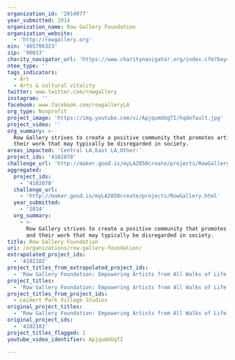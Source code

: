 ```yaml
---
organization_id: '2014077'
year_submitted: 2014
organization_name: Row Gallery Foundation
organization_website:
  - 'http://rowgallery.org'
ein: '465706323'
zip: '90013'
charity_navigator_url: 'https://www.charitynavigator.org/index.cfm?bay=search.profile&ein=465706323'
ntee_type: ''
tags_indicators:
  - Art
  - Arts & cultural vitality
twitter: www.twitter.com/rowgallery
instagram: ''
facebook: www.facebook.com/rowgalleryLA
org_type: Nonprofit
project_image: 'https://img.youtube.com/vi/ApjqumUUgTI/hqdefault.jpg'
project_video: ''
org_summary: >-
  Row Gallery strives to create a positive community that promotes artists and
  their work that may typically be disregarded in society.
areas_impacted: 'Central LA,East LA,Other:'
project_ids: '4102078'
challenge_url: 'http://maker.good.is/myLA2050create/projects/RowGallery.html'
aggregated:
  project_ids:
    - '4102078'
  challenge_url:
    - 'http://maker.good.is/myLA2050create/projects/RowGallery.html'
  year_submitted:
    - '2014'
  org_summary:
    - >-
      Row Gallery strives to create a positive community that promotes artists
      and their work that may typically be disregarded in society.
title: Row Gallery Foundation
uri: /organizations/row-gallery-foundation/
extrapolated_project_ids:
  - '4102182'
project_titles_from_extrapolated_project_ids:
  - 'Row Gallery Foundation: Empowering Artists from All Walks of Life'
project_titles:
  - 'Row Gallery Foundation: Empowering Artists from All Walks of Life'
project_titles_from_project_ids:
  - Leimert Park Village Studios
original_project_titles:
  - 'Row Gallery Foundation: Empowering Artists from All Walks of Life'
original_project_ids:
  - '4102182'
project_titles_flagged: 1
youtube_video_identifier: ApjqumUUgTI

---
```

